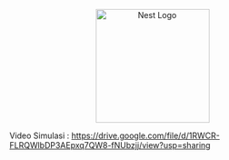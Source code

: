<p align="center">
  <a href="http://nestjs.com/" target="blank"><img src="https://nestjs.com/img/logo-small.svg" width="200" alt="Nest Logo" /></a>
</p>

Video Simulasi : https://drive.google.com/file/d/1RWCR-FLRQWlbDP3AEpxq7QW8-fNUbzjj/view?usp=sharing
